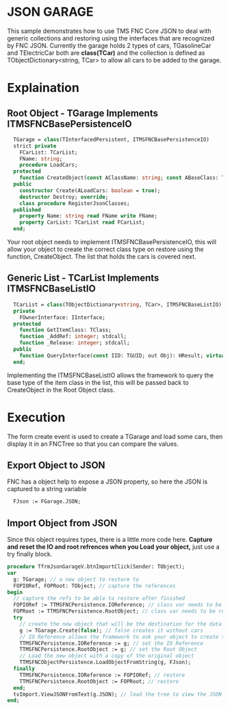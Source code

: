 # JSON GARAGE

This sample demonstrates how to use TMS FNC Core JSON to deal with generic collections and restoring using the interfaces that are recognized by FNC JSON. Currently the garage holds 2 types of cars, TGasolineCar and TElectricCar both are **class(TCar)** and the collection is defined as TObjectDictionary<string, TCar> to allow all cars to be added to the garage.

# Explaination

## Root Object - TGarage Implements ITMSFNCBasePersistenceIO

```pascal
  TGarage = class(TInterfacedPersistent, ITMSFNCBasePersistenceIO)
  strict private
    FCarList: TCarList;
    FName: string;
    procedure LoadCars;
  protected
    function CreateObject(const AClassName: string; const ABaseClass: TClass): TObject;
  public
    constructor Create(ALoadCars: boolean = true);
    destructor Destroy; override;
    class procedure RegisterJsonClasses;
  published
    property Name: string read FName write FName;
    property CarList: TCarList read FCarList;
  end;
```

Your root object needs to implement ITMSFNCBasePersistenceIO, this will allow your object to create the correct class type on restore using the function, CreateObject.  The list that holds the cars is covered next.

## Generic List - TCarList Implements ITMSFNCBaseListIO

```pascal
  TCarList = class(TObjectDictionary<string, TCar>, ITMSFNCBaseListIO)
  private
    FOwnerInterface: IInterface;
  protected
    function GetItemClass: TClass;
    function _AddRef: integer; stdcall;
    function _Release: integer; stdcall;
  public
    function QueryInterface(const IID: TGUID; out Obj): HResult; virtual; stdcall;
  end;
```

Implementing the ITMSFNCBaseListIO allows the framework to query the base type of the item class in the list, this will be passed back to CreateObject in the Root Object class.

# Execution

The form create event is used to create a TGarage and load some cars, then display it in an FNCTree so that you can compare the values.

## Export Object to JSON

FNC has a object help to expose a JSON property, so here the JSON is captured to a string variable

```pascal
  FJson := FGarage.JSON;
```

## Import Object from JSON

Since this object requires types, there is a little more code here. **Capture and reset the IO and root refrences when you Load your object,** just use a try finally block.

```pascal
procedure TfrmJsonGarageV.btnImportClick(Sender: TObject);
var
  g: TGarage; // a new object to restore to
  FOPIORef, FOPRoot: TObject; // capture the references
begin
  // capture the refs to be able to restore after finished
  FOPIORef := TTMSFNCPersistence.IOReference; // class var needs to be restored after use
  FOPRoot := TTMSFNCPersistence.RootObject; // class var needs to be restored after use
  try
    // create the new object that will be the destination for the data
    g := TGarage.Create(false); // false creates it without cars
    // IO Reference allows the framework to ask your object to create the destination classes
    TTMSFNCPersistence.IOReference := g; // set the IO Reference
    TTMSFNCPersistence.RootObject := g; // set the Root Object
    // Load the new object with a copy of the original object
    TTMSFNCObjectPersistence.LoadObjectFromString(g, FJson);
  finally
    TTMSFNCPersistence.IOReference := FOPIORef; // restore
    TTMSFNCPersistence.RootObject := FOPRoot; // restore
  end;
  tvImport.ViewJSONFromText(g.JSON); // load the tree to view the JSON
end;

```
